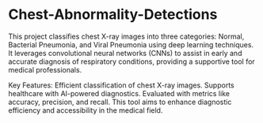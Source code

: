 # Chest-Abnormality-Detections
This project classifies chest X-ray images into three categories: Normal, Bacterial Pneumonia, and Viral Pneumonia using deep learning techniques. It leverages convolutional neural networks (CNNs) to assist in early and accurate diagnosis of respiratory conditions, providing a supportive tool for medical professionals.

Key Features:
Efficient classification of chest X-ray images.
Supports healthcare with AI-powered diagnostics.
Evaluated with metrics like accuracy, precision, and recall.
This tool aims to enhance diagnostic efficiency and accessibility in the medical field.
